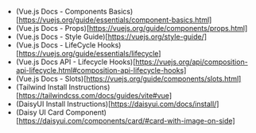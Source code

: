 - (Vue.js Docs - Components Basics)[https://vuejs.org/guide/essentials/component-basics.html]
- (Vue.js Docs - Props)[https://vuejs.org/guide/components/props.html]
- (Vue.js Docs - Style Guide)[https://vuejs.org/style-guide/]
- (Vue.js Docs - LifeCycle Hooks)[https://vuejs.org/guide/essentials/lifecycle]
- (Vue.js Docs API - Lifecycle Hooks)[https://vuejs.org/api/composition-api-lifecycle.html#composition-api-lifecycle-hooks]
- (Vue.js Docs - Slots)[https://vuejs.org/guide/components/slots.html]
- (Tailwind Install Instructions)[https://tailwindcss.com/docs/guides/vite#vue]
- (DaisyUI Install Instructions)[https://daisyui.com/docs/install/]
- (Daisy UI Card Component)[https://daisyui.com/components/card/#card-with-image-on-side]
